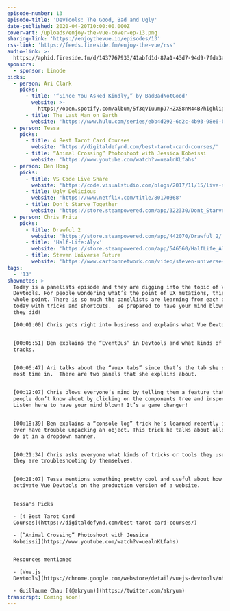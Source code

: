 ```yaml
---
episode-number: 13
episode-title: 'DevTools: The Good, Bad and Ugly'
date-published: 2020-04-20T10:00:00.000Z
cover-art: /uploads/enjoy-the-vue-cover-ep-13.png
sharing-link: 'https://enjoythevue.io/episodes/13'
rss-link: 'https://feeds.fireside.fm/enjoy-the-vue/rss'
audio-link: >-
  https://aphid.fireside.fm/d/1437767933/41abfd1d-87a1-43d7-94d9-7fda3a5120e1/5e97aada-2584-4c3e-97a6-835c64cea714.mp3
sponsors: 
  - sponsor: Linode
picks:
  - person: Ari Clark
    picks:
      - title: '“Since You Asked Kindly,” by BadBadNotGood'
        website: >-
          https://open.spotify.com/album/5f3qVIuumpJ7HZX58nM44B?highlight=spotify:track:42EepltXfZ9XjwsA4H5E3Y
      - title: The Last Man on Earth
        website: 'https://www.hulu.com/series/ebb4d292-6d2c-4b93-98e6-b03406954151'
  - person: Tessa
    picks:
      - title: 4 Best Tarot Card Courses
        website: 'https://digitaldefynd.com/best-tarot-card-courses/'
      - title: “Animal Crossing” Photoshoot with Jessica Kobeissi
        website: 'https://www.youtube.com/watch?v=uealnKLfahs'
  - person: Ben Hong
    picks:
      - title: VS Code Live Share
        website: 'https://code.visualstudio.com/blogs/2017/11/15/live-share'
      - title: Ugly Delicious
        website: 'https://www.netflix.com/title/80170368'
      - title: Don’t Starve Together
        website: 'https://store.steampowered.com/app/322330/Dont_Starve_Together/'
  - person: Chris Fritz
    picks:
      - title: Drawful 2
        website: 'https://store.steampowered.com/app/442070/Drawful_2/'
      - title: 'Half-Life:Alyx'
        website: 'https://store.steampowered.com/app/546560/HalfLife_Alyx/'
      - title: Steven Universe Future
        website: 'https://www.cartoonnetwork.com/video/steven-universe-future/index.html'
tags:
  - '13'
shownotes: >
  Today is a panelists episode and they are digging into the topic of Vue
  Devtools. For people wondering what’s the point of UX mutations, this is the
  whole point. There is so much the panellists are learning from each other
  today with tricks and shortcuts.  Be prepared to have your mind blown like
  they did!

  [00:01:00] Chris gets right into business and explains what Vue Devtools are. 


  [00:05:51] Ben explains the “EventBus” in Devtools and what kinds of events it
  tracks.


  [00:06:47] Ari talks about the “Vuex tabs” since that’s the tab she spends the
  most time in.  There are two panels that she explains about. 


  [00:12:07] Chris blows everyone’s mind by telling them a feature that a lot of
  people don’t know about by clicking on the components tree and inspecting.
  Listen here to have your mind blown! It’s a game changer! 


  [00:18:39] Ben explains a “console log” trick he’s learned recently if you
  ever have trouble unpacking an object. This trick he talks about allows you to
  do it in a dropdown manner. 


  [00:21:34] Chris asks everyone what kinds of tricks or tools they use when
  they are troubleshooting by themselves. 


  [00:28:07] Tessa mentions something pretty cool and useful about how you can
  activate Vue Devtools on the production version of a website.


  Tessa's Picks

  - [4 Best Tarot Card
  Courses](https://digitaldefynd.com/best-tarot-card-courses/)

  - [“Animal Crossing” Photoshoot with Jessica
  Kobeissi](https://www.youtube.com/watch?v=uealnKLfahs)


  Resources mentioned

  - [Vue.js
  Devtools](https://chrome.google.com/webstore/detail/vuejs-devtools/nhdogjmejiglipccpnnnanhbledajbpd?hl=en)

  - Guillaume Chau [(@akryum)](https://twitter.com/akryum)
transcript: Coming soon!
---
```

